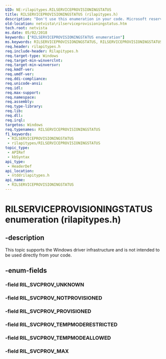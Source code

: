 ```yaml
---
UID: NE:rilapitypes.RILSERVICEPROVISIONINGSTATUS
title: RILSERVICEPROVISIONINGSTATUS (rilapitypes.h)
description: "Don't use this enumeration in your code. Microsoft reserves the RILSERVICEPROVISIONINGSTATUS enumeration for internal use only."
old-location: netvista\rilserviceprovisioningstatus.htm
tech.root: netvista
ms.date: 05/02/2018
keywords: ["RILSERVICEPROVISIONINGSTATUS enumeration"]
ms.keywords: RILSERVICEPROVISIONINGSTATUS, RILSERVICEPROVISIONINGSTATUS enumeration [Network Drivers Starting with Windows Vista], RIL_SVCPROV_MAX, RIL_SVCPROV_NOTPROVISIONED, RIL_SVCPROV_PROVISIONED, RIL_SVCPROV_TEMPMODEALLOWED, RIL_SVCPROV_TEMPMODERESTRICTED, netvista.rilserviceprovisioningstatus, ntddrilapitypes/RILSERVICEPROVISIONINGSTATUS, ntddrilapitypes/RIL_SVCPROV_MAX, ntddrilapitypes/RIL_SVCPROV_NOTPROVISIONED, ntddrilapitypes/RIL_SVCPROV_PROVISIONED, ntddrilapitypes/RIL_SVCPROV_TEMPMODEALLOWED, ntddrilapitypes/RIL_SVCPROV_TEMPMODERESTRICTED
req.header: rilapitypes.h
req.include-header: Rilapitypes.h
req.target-type: Windows
req.target-min-winverclnt: 
req.target-min-winversvr: 
req.kmdf-ver: 
req.umdf-ver: 
req.ddi-compliance: 
req.unicode-ansi: 
req.idl: 
req.max-support: 
req.namespace: 
req.assembly: 
req.type-library: 
req.lib: 
req.dll: 
req.irql: 
targetos: Windows
req.typenames: RILSERVICEPROVISIONINGSTATUS
f1_keywords:
 - RILSERVICEPROVISIONINGSTATUS
 - rilapitypes/RILSERVICEPROVISIONINGSTATUS
topic_type:
 - APIRef
 - kbSyntax
api_type:
 - HeaderDef
api_location:
 - ntddrilapitypes.h
api_name:
 - RILSERVICEPROVISIONINGSTATUS
---
```


# RILSERVICEPROVISIONINGSTATUS enumeration (rilapitypes.h)


## -description

This topic supports the Windows driver infrastructure and is not intended to be used directly from your code.

## -enum-fields

### -field RIL_SVCPROV_UNKNOWN

### -field RIL_SVCPROV_NOTPROVISIONED

### -field RIL_SVCPROV_PROVISIONED

### -field RIL_SVCPROV_TEMPMODERESTRICTED

### -field RIL_SVCPROV_TEMPMODEALLOWED

### -field RIL_SVCPROV_MAX

